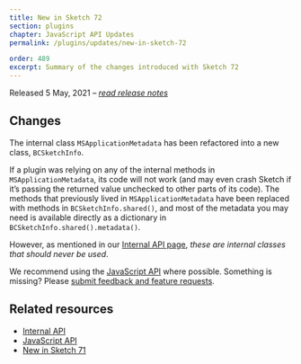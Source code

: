 ```yaml
---
title: New in Sketch 72
section: plugins
chapter: JavaScript API Updates
permalink: /plugins/updates/new-in-sketch-72

order: 489
excerpt: Summary of the changes introduced with Sketch 72
---
```


Released 5 May, 2021 – [_read release notes_](https://www.sketch.com/updates/#version-72)

## Changes

The internal class `MSApplicationMetadata` has been refactored into a new class, `BCSketchInfo`.

If a plugin was relying on any of the internal methods in `MSApplicationMetadata`, its code will not work (and may even crash Sketch if it’s passing the returned value unchecked to other parts of its code). The methods that previously lived in `MSApplicationMetadata` have been replaced with methods in `BCSketchInfo.shared()`, and most of the metadata you may need is available directly as a dictionary in `BCSketchInfo.shared().metadata()`.

However, as mentioned in our [Internal API page](/plugins/internal-api), _these are internal classes that should never be used_.

We recommend using the [JavaScript API](/plugins/javascript-api) where possible. Something is missing? Please [submit feedback and feature requests](https://github.com/sketch-hq/developer.sketch.com/issues).

## Related resources

- [Internal API](/plugins/internal-api)
- [JavaScript API](/plugins/javascript-api)
- [New in Sketch 71](/plugins/updates/new-in-sketch-71)
